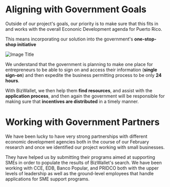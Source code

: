 # Aligning with Government Goals

Outside of our project's goals, our priority is to make sure that this fits in and works with the overall Econonic Development agenda for Puerto Rico.

This means incorporating our solution into the government's **one-stop-shop initiative**

![Image Title](http://cl.ly/image/2F1G2a043B1z/slides_One_Stop_Shoppe.png)


We understand that the government is planning to make one place for entrepreneurs to be able to sign on and access their information (**single sign-on**) and then expedite the business permitting process to be only **24 hours**.

With BizWallet, we then help them **find resources**, and assist with the **application process**, and then again the government will be responsible for making sure that **incentives are distributed** in a timely manner.

# Working with Government Partners

We have been lucky to have very strong partnerships with different economic development agencies both in the course of our February research and once we identified our project working with small businesses.

They have helped us by submitting their programs aimed at supporting SMEs in order to populate the results of BizWallet's search. We have been working with CCE, EDB, Banco Popular, and PRIDCO both with the upper levels of leadership as well as the ground-level employees that handle applications for SME support programs.


